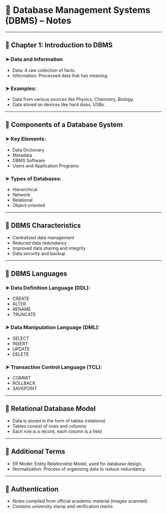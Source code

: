 
# 📘 Database Management Systems (DBMS) – Notes

---

## 🔹 Chapter 1: Introduction to DBMS

### ➤ Data and Information
- Data: A raw collection of facts.
- Information: Processed data that has meaning.

### ➤ Examples:
- Data from various sources like Physics, Chemistry, Biology.
- Data stored on devices like hard disks, USBs.

---

## 🔹 Components of a Database System

### ➤ Key Elements:
- Data Dictionary
- Metadata
- DBMS Software
- Users and Application Programs

### ➤ Types of Databases:
- Hierarchical
- Network
- Relational
- Object-oriented

---

## 🔹 DBMS Characteristics

- Centralized data management
- Reduced data redundancy
- Improved data sharing and integrity
- Data security and backup

---

## 🔹 DBMS Languages

### ➤ Data Definition Language (DDL):
- CREATE
- ALTER
- RENAME
- TRUNCATE

### ➤ Data Manipulation Language (DML):
- SELECT
- INSERT
- UPDATE
- DELETE

### ➤ Transaction Control Language (TCL):
- COMMIT
- ROLLBACK
- SAVEPOINT

---

## 🔹 Relational Database Model

- Data is stored in the form of tables (relations)
- Tables consist of rows and columns
- Each row is a record, each column is a field

---

## 🔹 Additional Terms

- ER Model: Entity Relationship Model, used for database design.
- Normalization: Process of organizing data to reduce redundancy.

---

## 🧾 Authentication

- Notes compiled from official academic material (images scanned)
- Contains university stamp and verification marks
